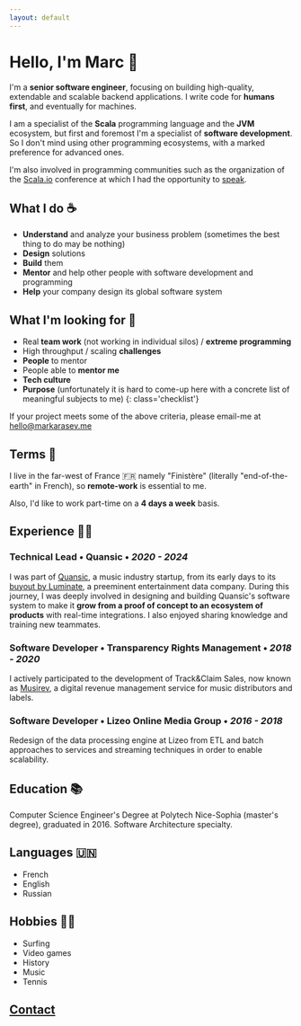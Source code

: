 ```yaml
---
layout: default
---
```


# Hello, I'm Marc 👋

I'm a **senior software engineer**, focusing on building high-quality, extendable and scalable backend applications. I write code for **humans first**, and eventually for machines.

I am a specialist of the **Scala** programming language and the **JVM** ecosystem, but first and foremost I'm a specialist of **software development**. So I don't mind using other programming ecosystems, with a marked preference for advanced ones.

I'm also involved in programming communities such as the organization of the [Scala.io](https://scala.io/) conference at which I had the opportunity to [speak](https://www.youtube.com/watch?v=KtY8b4AEx1Y).

## What I do ☕️

- **Understand** and analyze your business problem (sometimes the best thing to do may be nothing)
- **Design** solutions
- **Build** them
- **Mentor** and help other people with software development and programming
- **Help** your company design its global software system

## What I'm looking for 👥

 - Real **team work** (not working in individual silos) / **extreme programming**
 - High throughput / scaling **challenges**
 - **People** to mentor
 - People able to **mentor me**
 - **Tech culture**
 - **Purpose** (unfortunately it is hard to come-up here with a concrete list of meaningful subjects to me)
 {: class='checklist'}

If your project meets some of the above criteria, please email-me at [hello@markarasev.me](mailto:hello@markarasev.me)

## Terms 🤝

I live in the far-west of France 🇫🇷 namely "Finistère" (literally "end-of-the-earth" in French), so **remote-work** is essential to me.

Also, I'd like to work part-time on a **4 days a week** basis.

## Experience 👨‍💻

### **Technical Lead** • Quansic • *2020 - 2024*

I was part of [Quansic](https://quansic.com/), a music industry startup, from its early days to its [buyout by Luminate](https://luminatedata.com/blog/quansic-aquisition-press-release/), a preeminent entertainment data company. During this journey, I was deeply involved in designing and building Quansic's software system to make it **grow from a proof of concept to an ecosystem of products** with real-time integrations. I also enjoyed sharing knowledge and training new teammates.

### **Software Developer** • Transparency Rights Management • *2018 - 2020*

I actively participated to the development of Track&Claim Sales, now known as [Musirev](https://www.balada.io), a digital revenue management service for music distributors and labels.

### **Software Developer** • Lizeo Online Media Group • *2016 - 2018*

Redesign of the data processing engine at Lizeo from ETL and batch approaches to services and streaming techniques in order to enable scalability.

## Education 📚

Computer Science Engineer's Degree at Polytech Nice-Sophia (master's degree), graduated in 2016. Software Architecture specialty.

## Languages 🇺🇳

 - French
 - English
 - Russian

## Hobbies 🏄‍♂️

 - Surfing
 - Video games
 - History
 - Music
 - Tennis

## [Contact](mailto:hello@markarasev.me)
